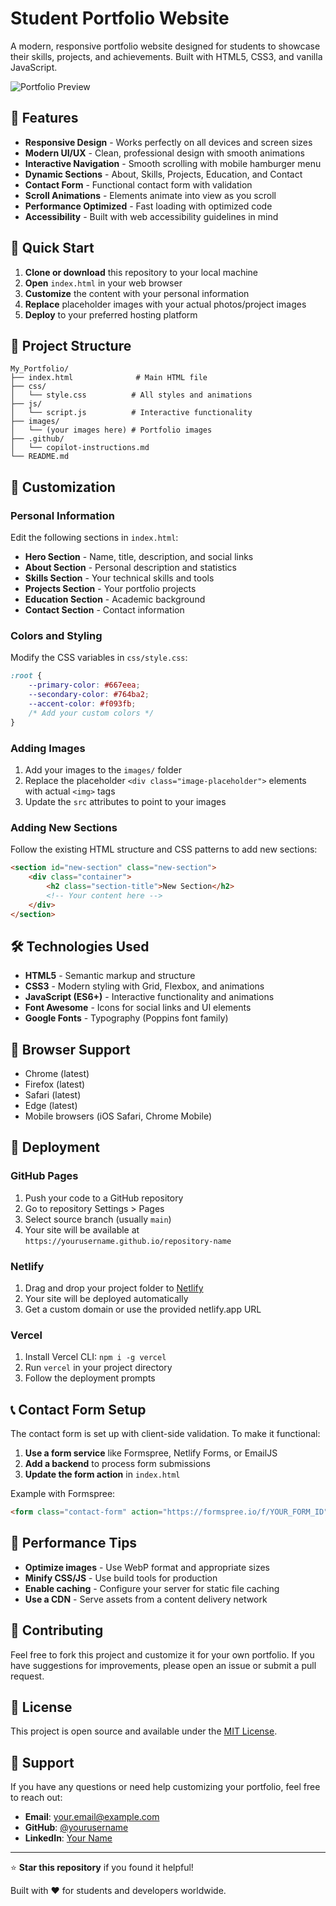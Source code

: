 # Student Portfolio Website

A modern, responsive portfolio website designed for students to showcase their skills, projects, and achievements. Built with HTML5, CSS3, and vanilla JavaScript.

![Portfolio Preview](images/portfolio-preview.png)

## 🌟 Features

- **Responsive Design** - Works perfectly on all devices and screen sizes
- **Modern UI/UX** - Clean, professional design with smooth animations
- **Interactive Navigation** - Smooth scrolling with mobile hamburger menu
- **Dynamic Sections** - About, Skills, Projects, Education, and Contact
- **Contact Form** - Functional contact form with validation
- **Scroll Animations** - Elements animate into view as you scroll
- **Performance Optimized** - Fast loading with optimized code
- **Accessibility** - Built with web accessibility guidelines in mind

## 🚀 Quick Start

1. **Clone or download** this repository to your local machine
2. **Open** `index.html` in your web browser
3. **Customize** the content with your personal information
4. **Replace** placeholder images with your actual photos/project images
5. **Deploy** to your preferred hosting platform

## 📁 Project Structure

```
My_Portfolio/
├── index.html              # Main HTML file
├── css/
│   └── style.css          # All styles and animations
├── js/
│   └── script.js          # Interactive functionality
├── images/
│   └── (your images here) # Portfolio images
├── .github/
│   └── copilot-instructions.md
└── README.md
```

## 🎨 Customization

### Personal Information
Edit the following sections in `index.html`:
- **Hero Section** - Name, title, description, and social links
- **About Section** - Personal description and statistics
- **Skills Section** - Your technical skills and tools
- **Projects Section** - Your portfolio projects
- **Education Section** - Academic background
- **Contact Section** - Contact information

### Colors and Styling
Modify the CSS variables in `css/style.css`:
```css
:root {
    --primary-color: #667eea;
    --secondary-color: #764ba2;
    --accent-color: #f093fb;
    /* Add your custom colors */
}
```

### Adding Images
1. Add your images to the `images/` folder
2. Replace the placeholder `<div class="image-placeholder">` elements with actual `<img>` tags
3. Update the `src` attributes to point to your images

### Adding New Sections
Follow the existing HTML structure and CSS patterns to add new sections:
```html
<section id="new-section" class="new-section">
    <div class="container">
        <h2 class="section-title">New Section</h2>
        <!-- Your content here -->
    </div>
</section>
```

## 🛠️ Technologies Used

- **HTML5** - Semantic markup and structure
- **CSS3** - Modern styling with Grid, Flexbox, and animations
- **JavaScript (ES6+)** - Interactive functionality and animations
- **Font Awesome** - Icons for social links and UI elements
- **Google Fonts** - Typography (Poppins font family)

## 📱 Browser Support

- Chrome (latest)
- Firefox (latest)
- Safari (latest)
- Edge (latest)
- Mobile browsers (iOS Safari, Chrome Mobile)

## 🚀 Deployment

### GitHub Pages
1. Push your code to a GitHub repository
2. Go to repository Settings > Pages
3. Select source branch (usually `main`)
4. Your site will be available at `https://yourusername.github.io/repository-name`

### Netlify
1. Drag and drop your project folder to [Netlify](https://netlify.com)
2. Your site will be deployed automatically
3. Get a custom domain or use the provided netlify.app URL

### Vercel
1. Install Vercel CLI: `npm i -g vercel`
2. Run `vercel` in your project directory
3. Follow the deployment prompts

## 📞 Contact Form Setup

The contact form is set up with client-side validation. To make it functional:

1. **Use a form service** like Formspree, Netlify Forms, or EmailJS
2. **Add a backend** to process form submissions
3. **Update the form action** in `index.html`

Example with Formspree:
```html
<form class="contact-form" action="https://formspree.io/f/YOUR_FORM_ID" method="POST">
```

## 🎯 Performance Tips

- **Optimize images** - Use WebP format and appropriate sizes
- **Minify CSS/JS** - Use build tools for production
- **Enable caching** - Configure your server for static file caching
- **Use a CDN** - Serve assets from a content delivery network

## 🤝 Contributing

Feel free to fork this project and customize it for your own portfolio. If you have suggestions for improvements, please open an issue or submit a pull request.

## 📄 License

This project is open source and available under the [MIT License](LICENSE).

## 📧 Support

If you have any questions or need help customizing your portfolio, feel free to reach out:

- **Email**: your.email@example.com
- **GitHub**: [@yourusername](https://github.com/yourusername)
- **LinkedIn**: [Your Name](https://linkedin.com/in/yourprofile)

---

⭐ **Star this repository** if you found it helpful!

Built with ❤️ for students and developers worldwide.
